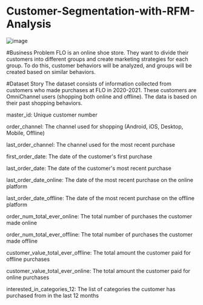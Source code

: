 # Customer-Segmentation-with-RFM-Analysis
![image](https://github.com/user-attachments/assets/5c0661e3-ddf1-4764-b393-bef0e5d95f84)

#Business Problem
FLO is an online shoe store. They want to divide their customers into different groups and create marketing strategies for each group. To do this, customer behaviors will be analyzed, and groups will be created based on similar behaviors.

#Dataset Story
The dataset consists of information collected from customers who made purchases at FLO in 2020-2021. These customers are OmniChannel users (shopping both online and offline). The data is based on their past shopping behaviors.

master_id: Unique customer number

order_channel: The channel used for shopping (Android, iOS, Desktop, Mobile, Offline)

last_order_channel: The channel used for the most recent purchase

first_order_date: The date of the customer's first purchase

last_order_date: The date of the customer's most recent purchase

last_order_date_online: The date of the most recent purchase on the online platform

last_order_date_offline: The date of the most recent purchase on the offline platform

order_num_total_ever_online: The total number of purchases the customer made online

order_num_total_ever_offline: The total number of purchases the customer made offline

customer_value_total_ever_offline: The total amount the customer paid for offline purchases

customer_value_total_ever_online: The total amount the customer paid for online purchases

interested_in_categories_12: The list of categories the customer has purchased from in the last 12 months
